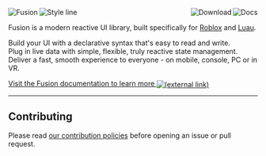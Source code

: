 <img align="left" src="https://raw.githubusercontent.com/Elttob/Fusion/main/gh-assets/logo-light-theme.svg#gh-light-mode-only" alt="Fusion"><a href="https://elttob.github.io/Fusion/"><img align="right" src="https://raw.githubusercontent.com/Elttob/Fusion/main/gh-assets/link-docs.svg" alt="Docs"></a><a href="https://github.com/Elttob/Fusion/releases"><img align="right" src="https://raw.githubusercontent.com/Elttob/Fusion/main/gh-assets/link-download.svg" alt="Download"></a><img src="https://raw.githubusercontent.com/Elttob/Fusion/main/gh-assets/clearfloat.svg" alt="Style line">

Fusion is a modern reactive UI library, built specifically for [Roblox](https://developer.roblox.com/) and [Luau](https://luau-lang.org/).

Build your UI with a declarative syntax that's easy to read and write.<br>
Plug in live data with simple, flexible, truly reactive state management.<br>
Deliver a fast, smooth experience to everyone - on mobile, console, PC or in VR.<br>

<a href="https://elttob.github.io/Fusion/">
Visit the Fusion documentation to learn more <img valign="middle" src="https://raw.githubusercontent.com/Elttob/Fusion/main/gh-assets/icon-link-extern.svg" alt="(external link)" title="(external link)">
</a>

---

## Contributing

Please read [our contribution policies](/CONTRIBUTING.md) before opening an issue or pull request.
